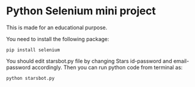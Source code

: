# Python Selenium mini project

This is made for an educational purpose.

You need to install the following package:

```
pip install selenium
```

You should edit starsbot.py file by changing Stars id-password and email-password accordingly. Then you can run python code from terminal as:

```
python starsbot.py
```


